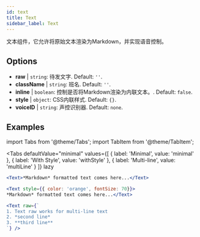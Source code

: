 ```yaml
---
id: text 
title: Text
sidebar_label: Text
---
```


文本组件，它允许将原始文本渲染为Markdown，并实现语音控制。

## Options

* __raw__ | `string`: 待发文字. Default: `''`.
* __className__ | `string`: 班名. Default: `''`.
* __inline__ | `boolean`: 控制是否将Markdown渲染为内联文本。. Default: `false`.
* __style__ | `object`: CSS内联样式. Default: `{}`.
* __voiceID__ | `string`: 声控识别器. Default: `none`.


## Examples


import Tabs from '@theme/Tabs';
import TabItem from '@theme/TabItem';

<Tabs
    defaultValue="minimal"
    values={[
        { label: 'Minimal', value: 'minimal' },
        { label: 'With Style', value: 'withStyle' },
        { label: 'Multi-line', value: 'multiLine' }
    ]}
    lazy
>
<TabItem value="minimal">

```jsx live
<Text>*Markdown* formatted text comes here...</Text>
```

</TabItem>

<TabItem value="withStyle">

```jsx live
<Text style={{ color: 'orange', fontSize: 70}}>
*Markdown* formatted text comes here...</Text>
```
</TabItem>

<TabItem value="multiLine">

```jsx live
<Text raw={`
1. Text raw works for multi-line text
2. *second line*
3. **third line**
`} />
```
</TabItem>

</Tabs>
